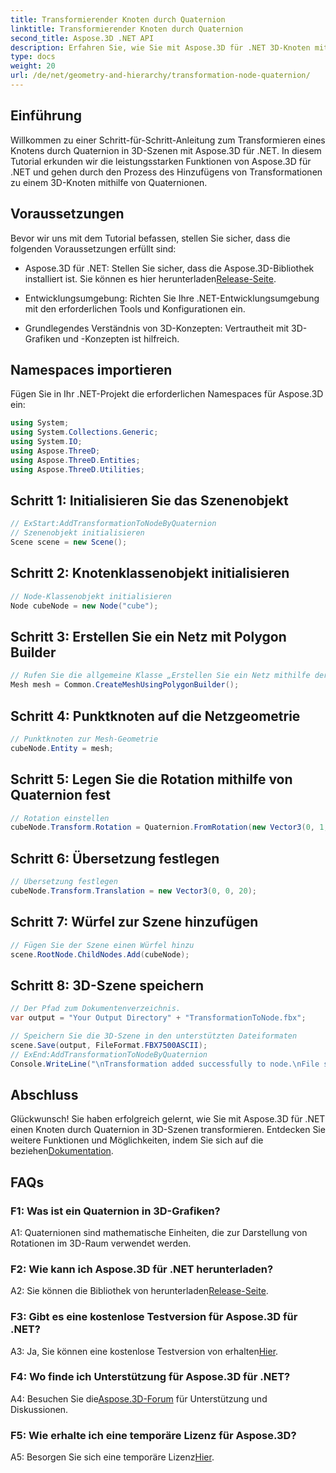 ```yaml
---
title: Transformierender Knoten durch Quaternion
linktitle: Transformierender Knoten durch Quaternion
second_title: Aspose.3D .NET API
description: Erfahren Sie, wie Sie mit Aspose.3D für .NET 3D-Knoten mit Quaternionen transformieren. Schritt-für-Schritt-Anleitung für Anfänger.
type: docs
weight: 20
url: /de/net/geometry-and-hierarchy/transformation-node-quaternion/
---
```

## Einführung

Willkommen zu einer Schritt-für-Schritt-Anleitung zum Transformieren eines Knotens durch Quaternion in 3D-Szenen mit Aspose.3D für .NET. In diesem Tutorial erkunden wir die leistungsstarken Funktionen von Aspose.3D für .NET und gehen durch den Prozess des Hinzufügens von Transformationen zu einem 3D-Knoten mithilfe von Quaternionen.

## Voraussetzungen

Bevor wir uns mit dem Tutorial befassen, stellen Sie sicher, dass die folgenden Voraussetzungen erfüllt sind:

-  Aspose.3D für .NET: Stellen Sie sicher, dass die Aspose.3D-Bibliothek installiert ist. Sie können es hier herunterladen[Release-Seite](https://releases.aspose.com/3d/net/).

- Entwicklungsumgebung: Richten Sie Ihre .NET-Entwicklungsumgebung mit den erforderlichen Tools und Konfigurationen ein.

- Grundlegendes Verständnis von 3D-Konzepten: Vertrautheit mit 3D-Grafiken und -Konzepten ist hilfreich.

## Namespaces importieren

Fügen Sie in Ihr .NET-Projekt die erforderlichen Namespaces für Aspose.3D ein:

```csharp
using System;
using System.Collections.Generic;
using System.IO;
using Aspose.ThreeD;
using Aspose.ThreeD.Entities;
using Aspose.ThreeD.Utilities;
```

## Schritt 1: Initialisieren Sie das Szenenobjekt

```csharp
// ExStart:AddTransformationToNodeByQuaternion
// Szenenobjekt initialisieren
Scene scene = new Scene();
```

## Schritt 2: Knotenklassenobjekt initialisieren

```csharp
// Node-Klassenobjekt initialisieren
Node cubeNode = new Node("cube");
```

## Schritt 3: Erstellen Sie ein Netz mit Polygon Builder

```csharp
// Rufen Sie die allgemeine Klasse „Erstellen Sie ein Netz mithilfe der Polygon-Builder-Methode“ auf, um eine Netzinstanz festzulegen
Mesh mesh = Common.CreateMeshUsingPolygonBuilder();
```

## Schritt 4: Punktknoten auf die Netzgeometrie

```csharp
// Punktknoten zur Mesh-Geometrie
cubeNode.Entity = mesh;
```

## Schritt 5: Legen Sie die Rotation mithilfe von Quaternion fest

```csharp
// Rotation einstellen
cubeNode.Transform.Rotation = Quaternion.FromRotation(new Vector3(0, 1, 0), new Vector3(0.3, 0.5, 0.1));            
```

## Schritt 6: Übersetzung festlegen

```csharp
// Übersetzung festlegen
cubeNode.Transform.Translation = new Vector3(0, 0, 20);            
```

## Schritt 7: Würfel zur Szene hinzufügen

```csharp
// Fügen Sie der Szene einen Würfel hinzu
scene.RootNode.ChildNodes.Add(cubeNode);
```

## Schritt 8: 3D-Szene speichern

```csharp
// Der Pfad zum Dokumentenverzeichnis.
var output = "Your Output Directory" + "TransformationToNode.fbx";

// Speichern Sie die 3D-Szene in den unterstützten Dateiformaten
scene.Save(output, FileFormat.FBX7500ASCII);
// ExEnd:AddTransformationToNodeByQuaternion
Console.WriteLine("\nTransformation added successfully to node.\nFile saved at " + output);
```

## Abschluss

 Glückwunsch! Sie haben erfolgreich gelernt, wie Sie mit Aspose.3D für .NET einen Knoten durch Quaternion in 3D-Szenen transformieren. Entdecken Sie weitere Funktionen und Möglichkeiten, indem Sie sich auf die beziehen[Dokumentation](https://reference.aspose.com/3d/net/).

## FAQs

### F1: Was ist ein Quaternion in 3D-Grafiken?

A1: Quaternionen sind mathematische Einheiten, die zur Darstellung von Rotationen im 3D-Raum verwendet werden.

### F2: Wie kann ich Aspose.3D für .NET herunterladen?

 A2: Sie können die Bibliothek von herunterladen[Release-Seite](https://releases.aspose.com/3d/net/).

### F3: Gibt es eine kostenlose Testversion für Aspose.3D für .NET?

 A3: Ja, Sie können eine kostenlose Testversion von erhalten[Hier](https://releases.aspose.com/).

### F4: Wo finde ich Unterstützung für Aspose.3D für .NET?

 A4: Besuchen Sie die[Aspose.3D-Forum](https://forum.aspose.com/c/3d/18) für Unterstützung und Diskussionen.

### F5: Wie erhalte ich eine temporäre Lizenz für Aspose.3D?

 A5: Besorgen Sie sich eine temporäre Lizenz[Hier](https://purchase.aspose.com/temporary-license/).
